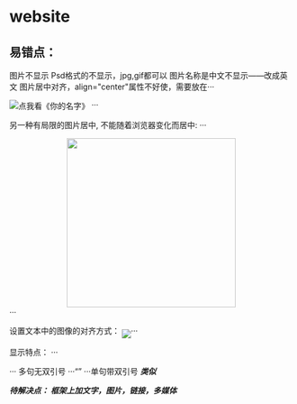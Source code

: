 # website
## 易错点：
图片不显示
Psd格式的不显示，jpg,gif都可以
图片名称是中文不显示——改成英文
图片居中对齐，align="center"属性不好使，需要放在···<div align="center"></div>
<img src="images/timg.psd" alt="点我看《你的名字》" align="center"/> ···


另一种有局限的图片居中, 不能随着浏览器变化而居中:
···<!DOCTYPE html PUBLIC "-//W3C//DTD XHTML 1.0 Transitional//EN" "http://www.w3.org/TR/xhtml1/DTD/xhtml1-transitional.dtd">
<html xmlns="http://www.w3.org/1999/xhtml">
<head>
<meta http-equiv="Content-Type" content="text/html; charset=utf-8" />
<title>图片居中</title>
<style type="text/css">
body{width:800px;}
div{ margin:0 auto;width:300px;/}
img{ margin:0 auto;}
</style>
</head>
<body>
<div>
    <img src="20151001200918.jpg" width="300" />
</div>
</body>
</html>···

设置文本中的图像的对齐方式：
<img src="/i/eg_cute.gif" align="middle" />···




显示特点：
···<blockquote></blockquote>··· 多句无双引号
···<q></q> ···单句带双引号
<strong><em>类似


待解决点：
框架上加文字，图片，链接，多媒体


